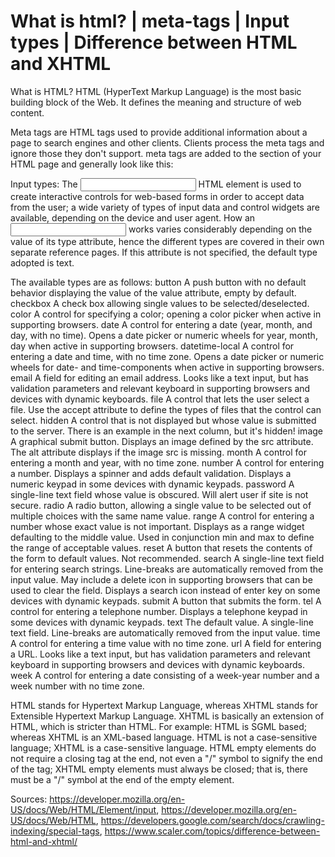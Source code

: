 # What is html? | meta-tags | Input types | Difference between HTML and XHTML

What is HTML?
HTML (HyperText Markup Language) is the most basic building block of the Web. It defines the meaning and structure of web content. 

Meta tags are HTML tags used to provide additional information about a page to search engines and other clients. Clients process the meta tags and ignore those they don't support. meta tags are added to the <head> section of your HTML page and generally look like this:
<!DOCTYPE html>
<html>
  <head>
    <meta charset="utf-8">
    <meta name="description" content="Author: A.N. Author, Illustrator: P. Picture, Category: Books, Price:  £9.24, Length: 784 pages">
    <meta name="google-site-verification" content="+nxGUDJ4QpAZ5l9Bsjdi102tLVC21AIh5d1Nl23908vVuFHs34=">
    <title>Example Books - high-quality used books for children</title>
    <meta name="robots" content="noindex,nofollow">
  </head>
</html>



Input types:
The <input> HTML element is used to create interactive controls for web-based forms in order to accept data from the user; a wide variety of types of input data and control widgets are available, depending on the device and user agent. 
How an <input> works varies considerably depending on the value of its type attribute, hence the different types are covered in their own separate reference pages. If this attribute is not specified, the default type adopted is text.

The available types are as follows:
button A push button with no default behavior displaying the value of the value attribute, empty by default.
checkbox A check box allowing single values to be selected/deselected.
color A control for specifying a color; opening a color picker when active in supporting browsers.
date A control for entering a date (year, month, and day, with no time). Opens a date picker or numeric wheels for year, month, day when active in supporting browsers.
datetime-local A control for entering a date and time, with no time zone. Opens a date picker or numeric wheels for date- and time-components when active in supporting browsers.
email A field for editing an email address. Looks like a text input, but has validation parameters and relevant keyboard in supporting browsers and devices with dynamic keyboards.
file A control that lets the user select a file. Use the accept attribute to define the types of files that the control can select.
hidden A control that is not displayed but whose value is submitted to the server. There is an example in the next column, but it's hidden!
image A graphical submit button. Displays an image defined by the src attribute. The alt attribute displays if the image src is missing.
month A control for entering a month and year, with no time zone.
number A control for entering a number. Displays a spinner and adds default validation. Displays a numeric keypad in some devices with dynamic keypads.
password A single-line text field whose value is obscured. Will alert user if site is not secure.
radio A radio button, allowing a single value to be selected out of multiple choices with the same name value.
range A control for entering a number whose exact value is not important. Displays as a range widget defaulting to the middle value. Used in conjunction min and max to define the range of acceptable values.
reset A button that resets the contents of the form to default values. Not recommended.
search A single-line text field for entering search strings. Line-breaks are automatically removed from the input value. May include a delete icon in supporting browsers that can be used to clear the field. Displays a search icon instead of enter key on some devices with dynamic keypads.
submit A button that submits the form.
tel A control for entering a telephone number. Displays a telephone keypad in some devices with dynamic keypads.
text The default value. A single-line text field. Line-breaks are automatically removed from the input value.
time A control for entering a time value with no time zone.
url A field for entering a URL. Looks like a text input, but has validation parameters and relevant keyboard in supporting browsers and devices with dynamic keyboards.
week A control for entering a date consisting of a week-year number and a week number with no time zone.

HTML stands for Hypertext Markup Language, whereas XHTML stands for Extensible Hypertext Markup Language. XHTML is basically an extension of HTML, which is stricter than HTML. 
For example: HTML is SGML based; whereas XHTML is an XML-based language. HTML is not a case-sensitive language; XHTML is a case-sensitive language. HTML empty elements do not require a closing tag at the end, not even a "/" symbol to signify the end of the tag; XHTML empty elements must always be closed; that is, there must be a "/" symbol at the end of the empty element.

Sources: https://developer.mozilla.org/en-US/docs/Web/HTML/Element/input, https://developer.mozilla.org/en-US/docs/Web/HTML, https://developers.google.com/search/docs/crawling-indexing/special-tags, https://www.scaler.com/topics/difference-between-html-and-xhtml/ 

